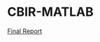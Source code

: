 # CBIR-MATLAB

[Final Report](https://github.com/johngohrw/cbir-matlab/raw/master/IP-Final-Report_CBIR_JohnGohRengwu_MeganWoonTongNing.pdf)

